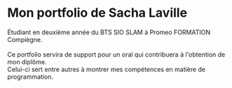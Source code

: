 # Mon portfolio de Sacha Laville
Étudiant en deuxième année du BTS SIO SLAM à Promeo FORMATION Compiègne.<br><br> Ce portfolio servira de support pour un oral qui contribuera à l'obtention de mon diplôme. <br> Celui-ci sert entre autres à montrer mes compétences en matière de programmation.